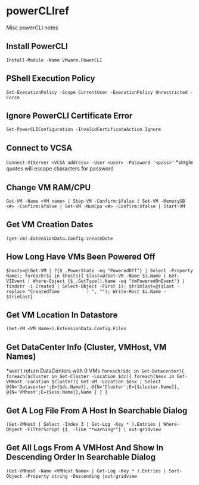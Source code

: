 # powerCLIref
Misc powerCLI notes

## Install PowerCLI
`Install-Module -Name VMware.PowerCLI`

## PShell Execution Policy
`Set-ExecutionPolicy -Scope CurrentUser -ExecutionPolicy Unrestricted -Force`

## Ignore PowerCLI Certificate Error
`Set-PowerCLIConfiguration -InvalidCertificateAction Ignore`

## Connect to VCSA
`Connect-VIServer <VCSA address> -User <user> -Password '<pass>'`
*single quotes will escape characters for password

## Change VM RAM/CPU
`Get-VM -Name <VM name> | Stop-VM -Confirm:$false | Set-VM -MemoryGB <#> -Confirm:$false | Set-VM -NumCpu <#> -Confirm:$false | Start-VM`
  
## Get VM Creation Dates
`(get-vm).ExtensionData.Config.createDate`

## How Long Have VMs Been Powered Off
`$hosts=@(Get-VM | ?{$_.PowerState -eq "PoweredOff"} | Select -Property Name); foreach($i in $hosts){ $last=@(Get-VM -Name $i.Name | Get-VIEvent | Where-Object {$_.GetType().Name -eq "VmPoweredOnEvent"} | findstr -i Created | Select-Object -First 1); $trimlast=@($last -replace "CreatedTime          : ", ""); Write-Host $i.Name - $trimlast}`

## Get VM Location In Datastore
`(Get-VM <VM Name>).ExtensionData.Config.Files`

## Get DataCenter Info (Cluster, VMHost, VM Names)
*won't return DataCenters with 0 VMs
`foreach($dc in Get-Datacenter){
    foreach($cluster in Get-Cluster -Location $dc){
        foreach($esx in Get-VMHost -Location $cluster){
            Get-VM -Location $esx |
            Select @{N='Datacenter';E={$dc.Name}},
                @{N='Cluster';E={$cluster.Name}},
                @{N='VMhost';E={$esx.Name}},Name
        }
    }
}`

## Get A Log File From A Host In Searchable Dialog
`(Get-VMHost | Select -Index 3 | Get-Log -Key * ).Entries | Where-Object -FilterScript {$_ -like "*warning*"} | out-gridview`

## Get All Logs From A VMHost And Show In Descending Order In Searchable Dialog
`(Get-VMHost -Name <VMHost Name> | Get-Log -Key * ).Entries | Sort-Object -Property string -Descending |out-gridview`

